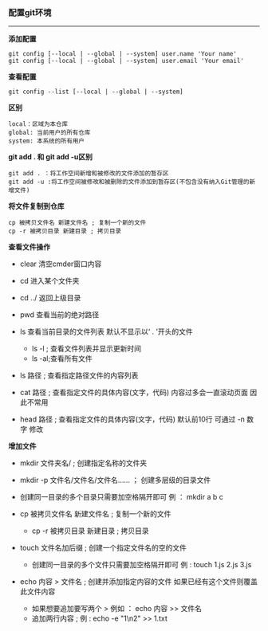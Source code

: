 ### 配置git环境

***

**添加配置**

```
git config [--local | --global | --system] user.name 'Your name'
git config [--local | --global | --system] user.email 'Your email'

```

**查看配置**

```
git config --list [--local | --global | --system]
```

**区别**

```
local：区域为本仓库
global: 当前用户的所有仓库
system: 本系统的所有用户
```

**git add . 和 git add -u区别**

```
git add . ：将工作空间新增和被修改的文件添加的暂存区
git add -u :将工作空间被修改和被删除的文件添加到暂存区(不包含没有纳入Git管理的新增文件)
```

**将文件复制到仓库**

```
cp 被拷贝文件名 新建文件名 ; 复制一个新的文件
cp -r 被拷贝目录 新建目录 ; 拷贝目录
```

**查看文件操作**

- clear   清空cmder窗口内容

- cd   进入某个文件夹

- cd  ../  返回上级目录

- pwd   查看当前的绝对路径

- ls   查看当前目录的文件列表   默认不显示以‘ . ’开头的文件
  - ls -l  ;  查看文件列表并显示更新时间
  - ls -al;查看所有文件
- ls  路径  ; 查看指定路径文件的内容列表

- cat    路径   ;  查看指定文件的具体内容(文字，代码)   内容过多会一直滚动页面  因此不常用

- head    路径  ;   查看指定文件的具体内容(文字，代码)  默认前10行   可通过 -n  数字  修改

**增加文件**

* mkdir   文件夹名/  ;  创建指定名称的文件夹

- mkdir  -p  文件名/文件名/文件名......  ；   创建多层级的目录文件
- 创建同一目录的多个目录只需要加空格隔开即可  例 ： mkdir  a  b  c

- cp  被拷贝文件名  新建文件名  ;   复制一个新的文件
  - cp  -r  被拷贝目录  新建目录  ;   拷贝目录

- touch 文件名加后缀 ;   创建一个指定文件名的空的文件

  - 创建同一目录的多个文件只需要加空格隔开即可   例 : touch  1.js  2.js  3.js

- echo  内容  >   文件名  ;  创建并添加指定内容的文件   如果已经有这个文件则覆盖此文件内容
  * 如果想要追加要写两个   >     例如 ： echo  内容  >>   文件名
  * 追加两行内容 ;  例 :  echo   -e    "1\n2"   >>   1.txt

  







